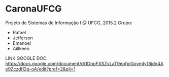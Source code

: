 CaronaUFCG
==========
Projeto de Sistemas de Informação I @ UFCG, 2015.2
Grupo:
  - Rafael
  - Jefferson
  - Emanoel
  - Aillkeen

LINK GOOGLE DOC: https://docs.google.com/document/d/1DnpFXSZvLaT9eofpjGoymIy18jdn4Ae9ZczdfI2g-oA/edit?pref=2&pli=1
